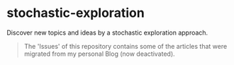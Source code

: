# stochastic-exploration
Discover new topics and ideas by a stochastic exploration approach.

> The 'Issues' of this repository contains some of the articles that were migrated from my personal Blog (now deactivated).
